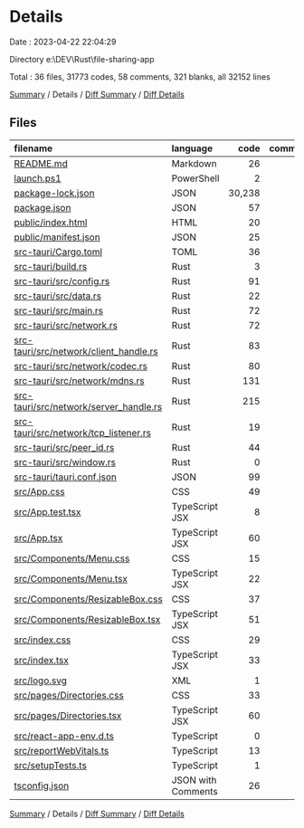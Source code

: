 # Details

Date : 2023-04-22 22:04:29

Directory e:\\DEV\\Rust\\file-sharing-app

Total : 36 files,  31773 codes, 58 comments, 321 blanks, all 32152 lines

[Summary](results.md) / Details / [Diff Summary](diff.md) / [Diff Details](diff-details.md)

## Files
| filename | language | code | comment | blank | total |
| :--- | :--- | ---: | ---: | ---: | ---: |
| [README.md](/README.md) | Markdown | 26 | 0 | 21 | 47 |
| [launch.ps1](/launch.ps1) | PowerShell | 2 | 0 | 0 | 2 |
| [package-lock.json](/package-lock.json) | JSON | 30,238 | 0 | 1 | 30,239 |
| [package.json](/package.json) | JSON | 57 | 0 | 1 | 58 |
| [public/index.html](/public/index.html) | HTML | 20 | 23 | 1 | 44 |
| [public/manifest.json](/public/manifest.json) | JSON | 25 | 0 | 1 | 26 |
| [src-tauri/Cargo.toml](/src-tauri/Cargo.toml) | TOML | 36 | 5 | 5 | 46 |
| [src-tauri/build.rs](/src-tauri/build.rs) | Rust | 3 | 0 | 1 | 4 |
| [src-tauri/src/config.rs](/src-tauri/src/config.rs) | Rust | 91 | 0 | 24 | 115 |
| [src-tauri/src/data.rs](/src-tauri/src/data.rs) | Rust | 22 | 0 | 4 | 26 |
| [src-tauri/src/main.rs](/src-tauri/src/main.rs) | Rust | 72 | 9 | 23 | 104 |
| [src-tauri/src/network.rs](/src-tauri/src/network.rs) | Rust | 72 | 9 | 20 | 101 |
| [src-tauri/src/network/client_handle.rs](/src-tauri/src/network/client_handle.rs) | Rust | 83 | 0 | 21 | 104 |
| [src-tauri/src/network/codec.rs](/src-tauri/src/network/codec.rs) | Rust | 80 | 1 | 26 | 107 |
| [src-tauri/src/network/mdns.rs](/src-tauri/src/network/mdns.rs) | Rust | 131 | 0 | 27 | 158 |
| [src-tauri/src/network/server_handle.rs](/src-tauri/src/network/server_handle.rs) | Rust | 215 | 2 | 42 | 259 |
| [src-tauri/src/network/tcp_listener.rs](/src-tauri/src/network/tcp_listener.rs) | Rust | 19 | 0 | 7 | 26 |
| [src-tauri/src/peer_id.rs](/src-tauri/src/peer_id.rs) | Rust | 44 | 0 | 12 | 56 |
| [src-tauri/src/window.rs](/src-tauri/src/window.rs) | Rust | 0 | 0 | 1 | 1 |
| [src-tauri/tauri.conf.json](/src-tauri/tauri.conf.json) | JSON | 99 | 0 | 0 | 99 |
| [src/App.css](/src/App.css) | CSS | 49 | 0 | 13 | 62 |
| [src/App.test.tsx](/src/App.test.tsx) | TypeScript JSX | 8 | 0 | 2 | 10 |
| [src/App.tsx](/src/App.tsx) | TypeScript JSX | 60 | 0 | 12 | 72 |
| [src/Components/Menu.css](/src/Components/Menu.css) | CSS | 15 | 0 | 2 | 17 |
| [src/Components/Menu.tsx](/src/Components/Menu.tsx) | TypeScript JSX | 22 | 0 | 5 | 27 |
| [src/Components/ResizableBox.css](/src/Components/ResizableBox.css) | CSS | 37 | 0 | 6 | 43 |
| [src/Components/ResizableBox.tsx](/src/Components/ResizableBox.tsx) | TypeScript JSX | 51 | 0 | 8 | 59 |
| [src/index.css](/src/index.css) | CSS | 29 | 0 | 6 | 35 |
| [src/index.tsx](/src/index.tsx) | TypeScript JSX | 33 | 3 | 7 | 43 |
| [src/logo.svg](/src/logo.svg) | XML | 1 | 0 | 0 | 1 |
| [src/pages/Directories.css](/src/pages/Directories.css) | CSS | 33 | 0 | 6 | 39 |
| [src/pages/Directories.tsx](/src/pages/Directories.tsx) | TypeScript JSX | 60 | 1 | 10 | 71 |
| [src/react-app-env.d.ts](/src/react-app-env.d.ts) | TypeScript | 0 | 1 | 1 | 2 |
| [src/reportWebVitals.ts](/src/reportWebVitals.ts) | TypeScript | 13 | 0 | 3 | 16 |
| [src/setupTests.ts](/src/setupTests.ts) | TypeScript | 1 | 4 | 1 | 6 |
| [tsconfig.json](/tsconfig.json) | JSON with Comments | 26 | 0 | 1 | 27 |

[Summary](results.md) / Details / [Diff Summary](diff.md) / [Diff Details](diff-details.md)